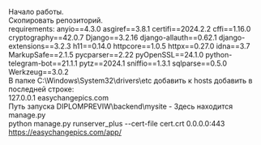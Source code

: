 Начало работы.<br />
Скопировать репозиторий.<br />
requirements:
      anyio==4.3.0
      asgiref==3.8.1
      certifi==2024.2.2
      cffi==1.16.0
      cryptography==42.0.7
      Django==3.2.16
      django-allauth==0.62.1
      django-extensions==3.2.3
      h11==0.14.0
      httpcore==1.0.5
      httpx==0.27.0
      idna==3.7
      MarkupSafe==2.1.5
      pycparser==2.22
      pyOpenSSL==24.1.0
      python-telegram-bot==21.1.1
      pytz==2024.1
      sniffio==1.3.1
      sqlparse==0.5.0
      Werkzeug==3.0.2<br />
В папке C:\Windows\System32\drivers\etc добавить к hosts добавить в последней строке: <br /> 127.0.0.1 easychangepics.com <br />
Путь запуска DIPLOMPREVIW\backend\mysite - Здесь находится manage.py <br /> 
python manage.py runserver_plus --cert-file cert.crt 0.0.0.0:443 <br /> 
https://easychangepics.com/app/

